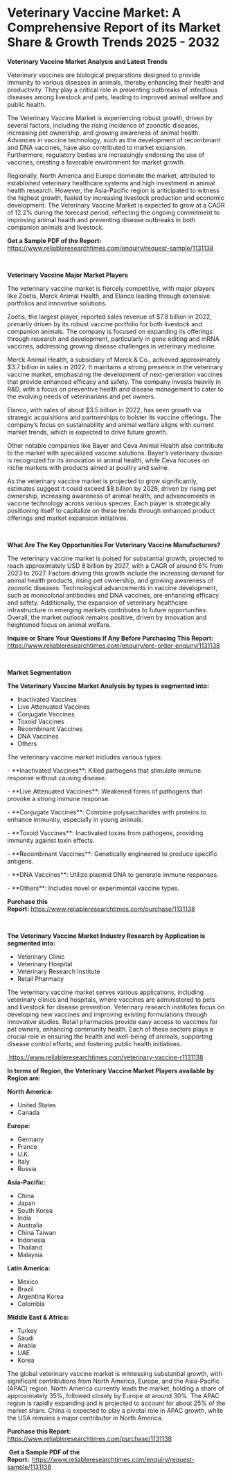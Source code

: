<p><h1>Veterinary Vaccine Market: A Comprehensive Report of its Market Share & Growth Trends 2025 - 2032</h1></p><p><strong>Veterinary Vaccine Market Analysis and Latest Trends</strong></p>
<p><p>Veterinary vaccines are biological preparations designed to provide immunity to various diseases in animals, thereby enhancing their health and productivity. They play a critical role in preventing outbreaks of infectious diseases among livestock and pets, leading to improved animal welfare and public health.</p><p>The Veterinary Vaccine Market is experiencing robust growth, driven by several factors, including the rising incidence of zoonotic diseases, increasing pet ownership, and growing awareness of animal health. Advances in vaccine technology, such as the development of recombinant and DNA vaccines, have also contributed to market expansion. Furthermore, regulatory bodies are increasingly endorsing the use of vaccines, creating a favorable environment for market growth.</p><p>Regionally, North America and Europe dominate the market, attributed to established veterinary healthcare systems and high investment in animal health research. However, the Asia-Pacific region is anticipated to witness the highest growth, fueled by increasing livestock production and economic development. The Veterinary Vaccine Market is expected to grow at a CAGR of 12.2% during the forecast period, reflecting the ongoing commitment to improving animal health and preventing disease outbreaks in both companion animals and livestock.</p></p>
<p><strong>Get a Sample PDF of the Report:&nbsp;</strong> <a href="https://www.reliableresearchtimes.com/enquiry/request-sample/1131138?utm_campaign=3316&utm_medium=2&utm_source=Github&utm_content=ia&utm_term=14042025&utm_id=veterinary-vaccine">https://www.reliableresearchtimes.com/enquiry/request-sample/1131138</a></p>
<p>&nbsp;</p>
<p><strong>Veterinary Vaccine Major Market Players</strong></p>
<p><p>The veterinary vaccine market is fiercely competitive, with major players like Zoetis, Merck Animal Health, and Elanco leading through extensive portfolios and innovative solutions. </p><p>Zoetis, the largest player, reported sales revenue of $7.8 billion in 2022, primarily driven by its robust vaccine portfolio for both livestock and companion animals. The company is focused on expanding its offerings through research and development, particularly in gene editing and mRNA vaccines, addressing growing disease challenges in veterinary medicine. </p><p>Merck Animal Health, a subsidiary of Merck & Co., achieved approximately $3.7 billion in sales in 2022. It maintains a strong presence in the veterinary vaccine market, emphasizing the development of next-generation vaccines that provide enhanced efficacy and safety. The company invests heavily in R&D, with a focus on preventive health and disease management to cater to the evolving needs of veterinarians and pet owners.</p><p>Elanco, with sales of about $3.5 billion in 2022, has seen growth via strategic acquisitions and partnerships to bolster its vaccine offerings. The company’s focus on sustainability and animal welfare aligns with current market trends, which is expected to drive future growth.</p><p>Other notable companies like Bayer and Ceva Animal Health also contribute to the market with specialized vaccine solutions. Bayer’s veterinary division is recognized for its innovation in animal health, while Ceva focuses on niche markets with products aimed at poultry and swine.</p><p>As the veterinary vaccine market is projected to grow significantly, estimates suggest it could exceed $8 billion by 2026, driven by rising pet ownership, increasing awareness of animal health, and advancements in vaccine technology across various species. Each player is strategically positioning itself to capitalize on these trends through enhanced product offerings and market expansion initiatives.</p></p>
<p>&nbsp;</p>
<p><strong>What Are The Key Opportunities For Veterinary Vaccine Manufacturers?</strong></p>
<p><p>The veterinary vaccine market is poised for substantial growth, projected to reach approximately USD 8 billion by 2027, with a CAGR of around 6% from 2023 to 2027. Factors driving this growth include the increasing demand for animal health products, rising pet ownership, and growing awareness of zoonotic diseases. Technological advancements in vaccine development, such as monoclonal antibodies and DNA vaccines, are enhancing efficacy and safety. Additionally, the expansion of veterinary healthcare infrastructure in emerging markets contributes to future opportunities. Overall, the market outlook remains positive, driven by innovation and heightened focus on animal welfare.</p></p>
<p><strong>Inquire or Share Your Questions If Any Before Purchasing This Report:</strong> <a href="https://www.reliableresearchtimes.com/enquiry/pre-order-enquiry/1131138?utm_campaign=3316&utm_medium=2&utm_source=Github&utm_content=ia&utm_term=14042025&utm_id=veterinary-vaccine">https://www.reliableresearchtimes.com/enquiry/pre-order-enquiry/1131138</a></p>
<p>&nbsp;</p>
<p><strong>Market Segmentation</strong></p>
<p><strong>The Veterinary Vaccine Market Analysis by types is segmented into:</strong></p>
<p><ul><li>Inactivated Vaccines</li><li>Live Attenuated Vaccines</li><li>Conjugate Vaccines</li><li>Toxoid Vaccines</li><li>Recombinant Vaccines</li><li>DNA Vaccines</li><li>Others</li></ul></p>
<p><p>The veterinary vaccine market includes various types: </p><p>- **Inactivated Vaccines**: Killed pathogens that stimulate immune response without causing disease.</p><p>- **Live Attenuated Vaccines**: Weakened forms of pathogens that provoke a strong immune response. </p><p>- **Conjugate Vaccines**: Combine polysaccharides with proteins to enhance immunity, especially in young animals. </p><p>- **Toxoid Vaccines**: Inactivated toxins from pathogens, providing immunity against toxin effects. </p><p>- **Recombinant Vaccines**: Genetically engineered to produce specific antigens. </p><p>- **DNA Vaccines**: Utilize plasmid DNA to generate immune responses. </p><p>- **Others**: Includes novel or experimental vaccine types.</p></p>
<p><strong>Purchase this Report:&nbsp;</strong><a href="https://www.reliableresearchtimes.com/purchase/1131138?utm_campaign=3316&utm_medium=2&utm_source=Github&utm_content=ia&utm_term=14042025&utm_id=veterinary-vaccine">https://www.reliableresearchtimes.com/purchase/1131138</a></p>
<p>&nbsp;</p>
<p><strong>The Veterinary Vaccine Market Industry Research by Application is segmented into:</strong></p>
<p><ul><li>Veterinary Clinic</li><li>Veterinary Hospital</li><li>Veterinary Research Institute</li><li>Retail Pharmacy</li></ul></p>
<p><p>The veterinary vaccine market serves various applications, including veterinary clinics and hospitals, where vaccines are administered to pets and livestock for disease prevention. Veterinary research institutes focus on developing new vaccines and improving existing formulations through innovative studies. Retail pharmacies provide easy access to vaccines for pet owners, enhancing community health. Each of these sectors plays a crucial role in ensuring the health and well-being of animals, supporting disease control efforts, and fostering public health initiatives.</p></p>
<p><a href="https://www.reliableresearchtimes.com/veterinary-vaccine-r1131138?utm_campaign=3316&utm_medium=2&utm_source=Github&utm_content=ia&utm_term=14042025&utm_id=veterinary-vaccine">&nbsp;https://www.reliableresearchtimes.com/veterinary-vaccine-r1131138</a></p>
<p><strong>In terms of Region, the Veterinary Vaccine Market Players available by Region are:</strong></p>
<p>
    <p> <strong> North America: </strong>
        <ul>
            <li>United States</li>
            <li>Canada</li>
        </ul>
        </p> 
    <p> <strong> Europe: </strong>
        <ul>
            <li>Germany</li>
            <li>France</li>
            <li>U.K.</li>
            <li>Italy</li>
            <li>Russia</li>
        </ul>
        </p> 
    <p> <strong> Asia-Pacific: </strong>
        <ul>
            <li>China</li>
            <li>Japan</li>
            <li>South Korea</li>
            <li>India</li>
            <li>Australia</li>
            <li>China Taiwan</li>
            <li>Indonesia</li>
            <li>Thailand</li>
            <li>Malaysia</li>
        </ul>
        </p> 
    <p> <strong> Latin America: </strong>
        <ul>
            <li>Mexico</li>
            <li>Brazil</li>
            <li>Argentina Korea</li>
            <li>Colombia</li>
        </ul>
        </p> 
    <p> <strong> Middle East & Africa: </strong>
        <ul>
            <li>Turkey</li>
            <li>Saudi</li>
            <li>Arabia</li>
            <li>UAE</li>
            <li>Korea</li>
        </ul>
    </p>
    </p>
<p><p>The global veterinary vaccine market is witnessing substantial growth, with significant contributions from North America, Europe, and the Asia-Pacific (APAC) region. North America currently leads the market, holding a share of approximately 35%, followed closely by Europe at around 30%. The APAC region is rapidly expanding and is projected to account for about 25% of the market share. China is expected to play a pivotal role in APAC growth, while the USA remains a major contributor in North America.</p></p>
<p><strong>Purchase this Report: </strong><a href="https://www.reliableresearchtimes.com/purchase/1131138?utm_campaign=3316&utm_medium=2&utm_source=Github&utm_content=ia&utm_term=14042025&utm_id=veterinary-vaccine">https://www.reliableresearchtimes.com/purchase/1131138</a></p>
<p>&nbsp;<strong>Get a Sample PDF of the Report:&nbsp;&nbsp;</strong><a href="https://www.reliableresearchtimes.com/enquiry/request-sample/1131138?utm_campaign=3316&utm_medium=2&utm_source=Github&utm_content=ia&utm_term=14042025&utm_id=veterinary-vaccine">https://www.reliableresearchtimes.com/enquiry/request-sample/1131138</a></p>
<p><strong></strong></p>
<p><p></p><p></p><p></p></p>